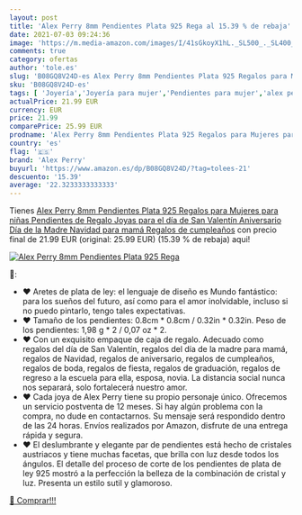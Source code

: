 ```yaml
---
layout: post
title: 'Alex Perry 8mm Pendientes Plata 925 Rega al 15.39 % de rebaja'
date: 2021-07-03 09:24:36
image: 'https://m.media-amazon.com/images/I/41sGkoyX1hL._SL500_._SL400_.jpg'
comments: true
category: ofertas
author: 'tole.es'
slug: 'B08GQ8V24D-es Alex Perry 8mm Pendientes Plata 925 Regalos para Mujeres...'
sku: 'B08GQ8V24D-es'
tags: [ 'Joyería','Joyería para mujer','Pendientes para mujer','alex perry','navidad', ]
actualPrice: 21.99 EUR
currency: EUR
price: 21.99
comparePrice: 25.99 EUR
prodname: 'Alex Perry 8mm Pendientes Plata 925 Regalos para Mujeres para niñas Pendientes de Regalo Joyas para el día de San Valentín Aniversario Día de la Madre Navidad para mamá Regalos de cumpleaños'
country: 'es'
flag: '🇪🇸'
brand: 'Alex Perry'
buyurl: 'https://www.amazon.es/dp/B08GQ8V24D/?tag=tolees-21'
descuento: '15.39'
average: '22.3233333333333'
---
```


Tienes [Alex Perry 8mm Pendientes Plata 925 Regalos para Mujeres para niñas Pendientes de Regalo Joyas para el día de San Valentín Aniversario Día de la Madre Navidad para mamá Regalos de cumpleaños](https://www.amazon.es/dp/B08GQ8V24D/?tag=tolees-21) con precio final de  21.99 EUR (original: 25.99 EUR) (15.39 %  de rebaja) aqui!

[![Alex Perry 8mm Pendientes Plata 925 Rega](https://m.media-amazon.com/images/I/41sGkoyX1hL._SL500_._SL400_.jpg)](https://www.amazon.es/dp/B08GQ8V24D/?tag=tolees-21)

🔎:

- ♥ Aretes de plata de ley: el lenguaje de diseño es Mundo fantástico: para los sueños del futuro, así como para el amor inolvidable, incluso si no puedo pintarlo, tengo tales expectativas.
- ♥ Tamaño de los pendientes: 0.8cm * 0.8cm / 0.32in * 0.32in. Peso de los pendientes: 1,98 g * 2 / 0,07 oz * 2.
- ♥ Con un exquisito empaque de caja de regalo. Adecuado como regalos del día de San Valentín, regalos del día de la madre para mamá, regalos de Navidad, regalos de aniversario, regalos de cumpleaños, regalos de boda, regalos de fiesta, regalos de graduación, regalos de regreso a la escuela para ella, esposa, novia. La distancia social nunca nos separará, solo fortalecerá nuestro amor.
- ♥ Cada joya de Alex Perry tiene su propio personaje único. Ofrecemos un servicio postventa de 12 meses. Si hay algún problema con la compra, no dude en contactarnos. Su mensaje será respondido dentro de las 24 horas. Envíos realizados por Amazon, disfrute de una entrega rápida y segura.
- ♥ El deslumbrante y elegante par de pendientes está hecho de cristales austriacos y tiene muchas facetas, que brilla con luz desde todos los ángulos. El detalle del proceso de corte de los pendientes de plata de ley 925 mostró a la perfección la belleza de la combinación de cristal y luz. Presenta un estilo sutil y glamoroso.

[🛒 Comprar!!!](https://www.amazon.es/dp/B08GQ8V24D/?tag=tolees-21)
